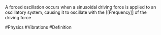 A forced oscillation occurs when a sinusoidal driving force is applied to an oscillatory system, causing it to oscillate with the [[Frequency]] of the driving force

#Physics #Vibrations #Definition
